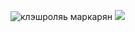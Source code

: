 ![клэшроляь маркарян](https://github.com/user-attachments/assets/07f8e293-fd45-482d-b650-2fbb851fbe25)
![](https://komarev.com/ghpvc/?username=mettuziii&color=blue&style=plastic)

